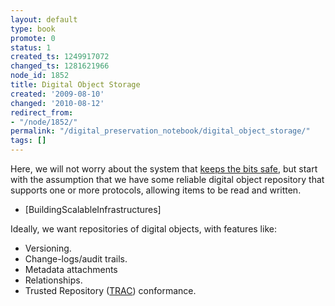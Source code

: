 ```yaml
---
layout: default
type: book
promote: 0
status: 1
created_ts: 1249917072
changed_ts: 1281621966
node_id: 1852
title: Digital Object Storage
created: '2009-08-10'
changed: '2010-08-12'
redirect_from:
- "/node/1852/"
permalink: "/digital_preservation_notebook/digital_object_storage/"
tags: []
---
```

Here, we will not worry about the system that [keeps the bits safe](/digital_preservation_notebook/bit_preservation), but start with the assumption that we have some reliable digital object repository that supports one or more protocols, allowing items to be read and written.
 
 * [BuildingScalableInfrastructures]

Ideally, we want repositories of digital objects, with features like:

 * Versioning.
 * Change-logs/audit trails.
 * Metadata attachments
 * Relationships.
 * Trusted Repository ([TRAC](http://www.crl.edu/content.asp?l1=13&l2=58&l3=162&l4=91)) conformance.

